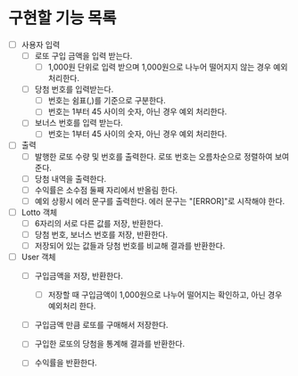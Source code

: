 # 구현할 기능 목록
- [ ] 사용자 입력
    - [ ] 로또 구입 금액을 입력 받는다. 
        - [ ] 1,000원 단위로 입력 받으며 1,000원으로 나누어 떨어지지 않는 경우 예외 처리한다.
    - [ ] 당첨 번호를 입력받는다.
        - [ ] 번호는 쉼표(,)를 기준으로 구분한다.
        - [ ] 번호는 1부터 45 사이의 숫자, 아닌 경우 예외 처리한다.
    - [ ] 보너스 번호를 입력 받는다.
        - [ ] 번호는 1부터 45 사이의 숫자, 아닌 경우 예외 처리한다.
- [ ] 출력
    - [ ] 발행한 로또 수량 및 번호를 출력한다. 로또 번호는 오름차순으로 정렬하여 보여준다.
    - [ ] 당첨 내역을 출력한다.
    - [ ] 수익률은 소수점 둘째 자리에서 반올림 한다.
    - [ ] 예외 상황시 에러 문구를 출력한다. 에러 문구는 "[ERROR]"로 시작해야 한다.
- [ ] Lotto 객체
    - [ ] 6자리의 서로 다른 값를 저장, 반환한다.
    - [ ] 당첨 번호, 보너스 번호를 저장, 반환한다.
    - [ ] 저장되어 있는 값들과 당첨 번호를 비교해 결과를 반환한다.
- [ ] User 객체
    - [ ] 구입금액을 저장, 반환한다.
        - [ ] 저장할 때 구입금액이 1,000원으로 나누어 떨어지는 확인하고, 아닌 경우 예외처리 한다.
    - [ ] 구입금액 만큼 로또를 구매해서 저장한다.
    - [ ] 구입한 로또의 당첨을 통계해 결과를 반환한다.
    - [ ] 수익률을 반환한다.

